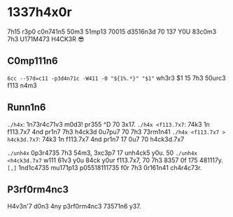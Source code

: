 # 1337h4x0r
7h15 r3p0 c0n741n5 50m3 51mp13 70015 d3516n3d 70 137 Y0U 83c0m3 7h3 U171M473 H4CK3R 😎

## C0mp111n6
`6cc --57d=c11 -p3d4n71c -W411 -0 "${1%.*}" "$1"`
wh3r3 $1 15 7h3 50urc3 f113 n4m3

## Runn1n6
`./h4x`: 1n73r4c71v3 m0d3! pr355 ^D 70 3x17.
`./h4x <f113.7x7`: 74k3 1n f113.7x7 4nd pr1n7 7h3 h4ck3d 0u7pu7 70 7h3 73rm1n41
`./h4x <f113.7x7 > h4ck3d.7x7`: 74k3 1n f113.7x7 4nd pr1n7 17 0u7 70 h4ck3d.7x7

`./unh4x` 0p3r4735 7h3 54m3, 3xc3p7 17 unh4ck5 y0u. 50 `./unh4x <h4ck3d.7x7` w111 61v3 y0u 84ck y0ur f113.7x7, 70 7h3 8357 0f 175 481117y. `[,]` 1nd1c4735 mu171p13 p05518111735 f0r 7h3 0r161n41 ch4r4c73r.

## P3rf0rm4nc3

H4v3n'7 d0n3 4ny p3rf0rm4nc3 73571n6 y37.
